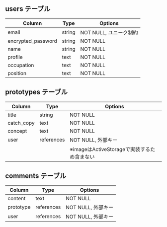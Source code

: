 ## users テーブル

| Column             | Type   | Options                             |
| ------------------ | ------ | ----------------------------------- |
| email              | string | NOT NULL, ユニーク制約               |
| encrypted_password | string | NOT NULL                            |
| name               | string | NOT NULL                            |
| profile            | text   | NOT NULL                            |
| occupation         | text   | NOT NULL                            |
| position           | text   | NOT NULL                            |

## prototypes テーブル

| Column    | Type    | Options                       |
| --------- | ------- | ----------------------------- |
| title     | string  | NOT NULL                      |
| catch_copy| text    | NOT NULL                      |
| concept   | text    | NOT NULL                      |
| user      | references | NOT NULL, 外部キー         |
|           |         | ※imageはActiveStorageで実装するため含まない |

## comments テーブル

| Column    | Type       | Options                        |
| --------- | ---------- | ------------------------------ |
| content   | text       | NOT NULL                       |
| prototype | references | NOT NULL, 外部キー             |
| user      | references | NOT NULL, 外部キー             |

